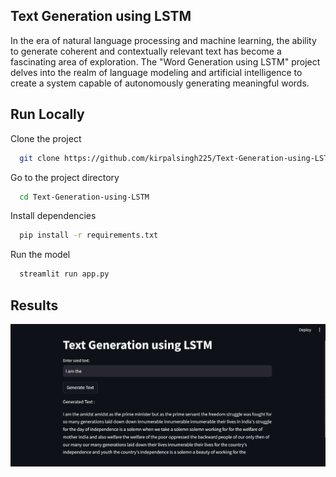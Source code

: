 
## Text Generation using LSTM

In the era of natural language processing and machine learning, the ability to generate coherent and contextually relevant text has become a fascinating area of exploration. The "Word Generation using LSTM" project delves into the realm of language modeling and artificial intelligence to create a system capable of autonomously generating meaningful words.
## Run Locally

Clone the project

```bash
  git clone https://github.com/kirpalsingh225/Text-Generation-using-LSTM
```

Go to the project directory

```bash
  cd Text-Generation-using-LSTM

```

Install dependencies

```bash
  pip install -r requirements.txt
```

Run the model

```bash
  streamlit run app.py
```


## Results
![img](https://github.com/kirpalsingh225/Text-Generation-using-LSTM/blob/main/assets/result.png)


